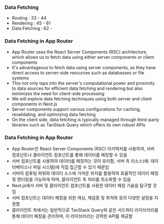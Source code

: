 ### Data Fetching

- Routing : 33 - 44
- Rendering : 45 - 61
- Data Fetching : 62 -

### Data Fetching in App Router

- App Router uses the React Server Components (RSC) architecture, which allows us to fetch data using either server components or client components
- It's advantageous to fetch data using server components, as they have direct access to server-side resources such as databasses or file systems
- This not only taps into the server's computational power and proximity to data sources for efficient data fetching and rendering but also minimizes the need for client-side processing
- We will explore data fetching techniques using both server and client components in Next.js
- Server components support various configurations for caching, revalidating, and optimizing data fetching
- On the client side, data fetching is typically managed through third-party libraries such as TanStack Query which offers its own robust APIs

### Data Fetching in App Router

- App Router은 React Server Components (RSC) 아키텍처를 사용하여, 서버 컴포넌트나 클라이언트 컴포넌트를 통해 데이터를 페칭할 수 있음
- 서버 컴포넌트를 사용하여 데이터를 페칭하는 것이 유리함, 서버 측 리소스(예: 데이터베이스나 파일 시스템)에 직접 접근할 수 있기 때문임
- 서버의 컴퓨팅 파워와 데이터 소스에 가까운 위치를 활용하여 효율적인 데이터 페칭 및 렌더링을 가능하게 하며, 클라이언트 측 처리를 최소화할 수 있음
- Next.js에서 서버 및 클라이언트 컴포넌트를 사용한 데이터 페칭 기술을 탐구할 것임
- 서버 컴포넌트는 데이터 페칭을 위한 캐싱, 재검증 및 최적화 등의 다양한 설정을 지원함
- 클라이언트 측에서는 일반적으로 TanStack Query와 같은 서드파티 라이브러리를 통해 데이터 페칭을 관리하며, 이 라이브러리는 강력한 API를 제공함
